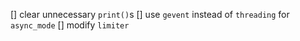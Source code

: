 [] clear unnecessary `print()`s
[] use `gevent` instead of `threading` for `async_mode`
[] modify `limiter`